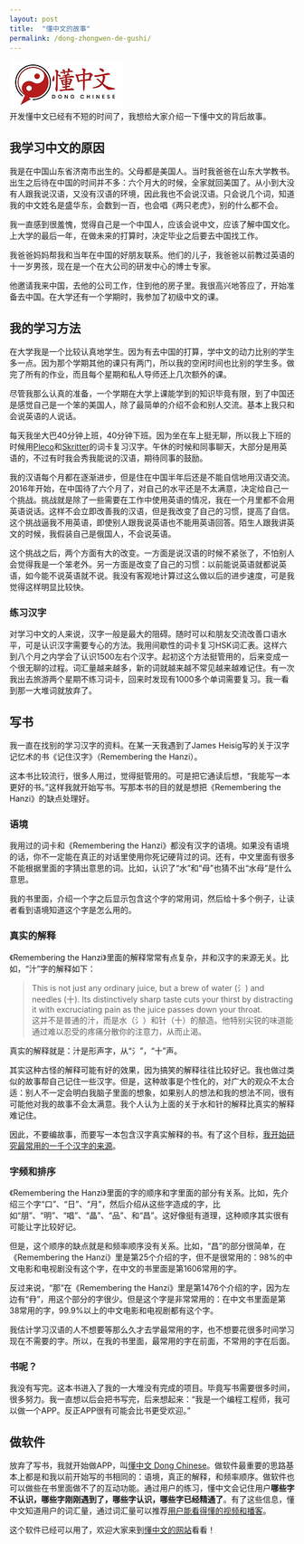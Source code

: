 ```yaml
---
layout: post
title:  "懂中文的故事"
permalink: /dong-zhongwen-de-gushi/
---
```

![Dong Chinese logo](/images/logo.png)  
开发懂中文已经有不短的时间了，我想给大家介绍一下懂中文的背后故事。


## 我学习中文的原因

我是在中国山东省济南市出生的。父母都是美国人。当时我爸爸在山东大学教书。出生之后待在中国的时间并不多：六个月大的时候，全家就回美国了。从小到大没有人跟我说汉语，又没有汉语的环境，因此我也不会说汉语。只会说几个词，知道我的中文姓名是盛华东，会数到一百，也会唱《两只老虎》，别的什么都不会。

我一直感到很羞愧，觉得自己是一个中国人，应该会说中文，应该了解中国文化。上大学的最后一年，在做未来的打算时，决定毕业之后要去中国找工作。

我爸爸妈妈帮我和当年在中国的好朋友联系。他们的儿子，我爸爸以前教过英语的十一岁男孩，现在是一个在大公司的研发中心的博士专家。

他邀请我来中国，去他的公司工作，住到他的房子里。我很高兴地答应了，开始准备去中国。在大学还有一个学期时，我参加了初级中文的课。


## 我的学习方法

在大学我是一个比较认真地学生。因为有去中国的打算，学中文的动力比别的学生多一点。因为那个学期其他的课只有两门，所以我的空闲时间也比别的学生多。做完了所有的作业，而且每个星期和私人导师还上几次额外的课。

尽管我那么认真的准备，一个学期在大学上课能学到的知识毕竟有限，到了中国还是感觉自己是一个笨的美国人，除了最简单的介绍不会和别人交流。基本上我只和会说英语的人说话。

每天我坐大巴40分钟上班，40分钟下班。因为坐在车上挺无聊，所以我上下班的时候用[Pleco](https://www.pleco.com/)和[Skritter](https://skritter.com/)的词卡复习汉字。午休的时候和同事聊天，大部分是用英语的，不过有时我会秀我能说的汉语，期待同事的鼓励。

我的汉语每个月都在逐渐进步，但是住在中国半年后还是不能自信地用汉语交流。2016年开始，在中国待了六个月了，对自己的水平还是不太满意，决定给自己一个挑战。挑战就是除了一些需要在工作中使用英语的情况，我在一个月里都不会用英语说话。这样不会立即改善我的汉语，但是我改变了自己的习惯，提高了自信。这个挑战逼我不用英语，即使别人跟我说英语也不能用英语回答。陌生人跟我讲英文的时候，我假装自己是俄国人，不会说英语。

这个挑战之后，两个方面有大的改变。一方面是说汉语的时候不紧张了，不怕别人会觉得我是一个笨老外。另一方面是改变了自己的习惯：以前能说英语就都说英语，如今能不说英语就不说。我没有客观地计算过这么做以后的进步速度，可是我觉得这样明显比较快。


### 练习汉字

对学习中文的人来说，汉字一般是最大的阻碍。随时可以和朋友交流改善口语水平，可是认识汉字需要专心的方法。我用间歇性的词卡复习HSK词汇表。这样六到八个月之内学会了认识1500左右个汉字。起初这个方法挺管用的，后来变成一个很无聊的过程。词汇量越来越多，新的词就越来越不常见越来越难记住。有一次我出去旅游两个星期不练习词卡，回来时发现有1000多个单词需要复习。我一看到那一大堆词就放弃了。

## 写书

我一直在找别的学习汉字的资料。在某一天我遇到了James Heisig写的关于汉字记忆术的书《记住汉字》（Remembering the Hanzi）。

这本书比较流行，很多人用过，觉得挺管用的。可是把它通读后想，“我能写一本更好的书。”这样我就开始写书。写那本书的目的就是想把《Remembering the Hanzi》的缺点处理好。


### 语境

我用过的词卡和《Remembering the Hanzi》都没有汉字的语境。如果没有语境的话，你不一定能在真正的对话里使用你死记硬背过的词。还有，中文里面有很多不能根据里面的字猜出意思的词。比如，认识了“水”和“母”也猜不出“水母”是什么意思。

我的书里面，介绍一个字之后显示包含这个字的常用词，然后给十多个例子，让读者看到语境知道这个字是怎么用的。

### 真实的解释

《Remembering the Hanzi》里面的解释常常有点复杂，并和汉字的来源无关。比如，“汁”字的解释如下：

> This is not just any ordinary juice, but a brew of water (氵) and needles (十). Its distinctively sharp taste cuts your thirst by distracting it with excruciating pain as the juice passes down your throat.  
> 这并不是普通的汁，而是水（氵）和针（十）的酿造。他特别尖锐的味道能通过难以忍受的疼痛分散你的注意力，从而止渴。

真实的解释就是：汁是形声字，从“氵”，“十”声。

其实这种古怪的解释可能有好的效果，因为搞笑的解释往往比较好记。我也做过类似的故事帮自己记住一些汉字。但是，这种故事是个性化的，对广大的观众不太合适：别人不一定会明白我脑子里面的想象，如果别人的想法和我的想法不同，很有可能他对我的故事不会太满意。我个人认为上面的关于水和针的解释比真实的解释难记住。

因此，不要编故事，而要写一本包含汉字真实解释的书。有了这个目标，[我开始研究最常用的一千个汉字的来源](https://blog.dong-chinese.com/2019/07/07/character-origins.html)。

### 字频和排序

《Remembering the Hanzi》里面的字的顺序和字里面的部分有关系。比如，先介绍三个字“口”、“日”、“月”，然后介绍从这些字造成的字，比如“朋”、“明”、“唱”、“晶”、“品”、和“昌”。这好像挺有道理，这种顺序其实很有可能让字比较好记。

但是，这个顺序的缺点就是和频率顺序没有关系。比如，“昌”的部分很简单，在《Remembering the Hanzi》里是第25个介绍的字，但不是很常用的：98%的中文电影和电视剧没有这个字，在中文的书里面是第1606常用的字。  

反过来说，“那”在《Remembering the Hanzi》里是第1476个介绍的字，因为左边有“冄”，用这个部分的字很少。但是这个字是非常常用的：在中文书里面是第38常用的字，99.9%以上的中文电影和电视剧都有这个字。

我估计学习汉语的人不想要等那么久才去学最常用的字，也不想要花很多时间学习现在不需要的字。所以，在我的书里面，最常用的字在前面，不常用的字在后面。

### 书呢？

我没有写完。这本书进入了我的一大堆没有完成的项目。毕竟写书需要很多时间，很多努力。我一直想以后会把书写完，后来想起来：“我是一个编程工程师，我可以做一个APP。反正APP很有可能会比书更受欢迎。”

## 做软件

放弃了写书，我就开始做APP，叫[懂中文 Dong Chinese](https://www.dong-chinese.com)。做软件最重要的思路基本上都是和我以前开始写的书相同的：语境，真正的解释，和频率顺序。做软件也可以做些在书里面做不了的互动功能。通过用户的练习，懂中文会记住用户**哪些字不认识，哪些字刚刚遇到了，哪些字认识，哪些字已经精通了**。有了这些信息，懂中文知道用户的词汇量，通过词汇量可以推荐[用户能看得懂的视频和播客](https://www.dong-chinese.com/media)。

这个软件已经可以用了，欢迎大家来到[懂中文的网站](https://www.dong-chinese.com)看看！
